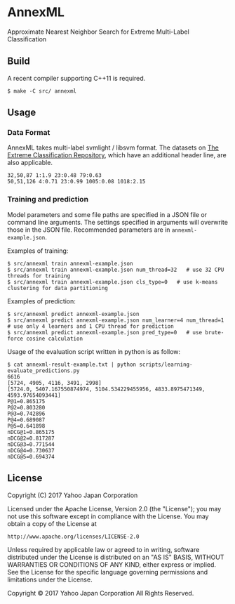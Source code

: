 AnnexML
=======

Approximate Nearest Neighbor Search for Extreme Multi-Label Classification


Build
-----

A recent compiler supporting C++11 is required.

    $ make -C src/ annexml


Usage
-----

### Data Format

AnnexML takes multi-label svmlight / libsvm format.
The datasets on [The Extreme Classification Repository](https://manikvarma.github.io/downloads/XC/XMLRepository.html), which have an additional header line, are also applicable.

    32,50,87 1:1.9 23:0.48 79:0.63
    50,51,126 4:0.71 23:0.99 1005:0.08 1018:2.15


### Training and prediction

Model parameters and some file paths are specified in a JSON file or command line arguments.
The settings specified in arguments will overwrite those in the JSON file.
Recommended parameters are in `annexml-example.json`.

Examples of training:

    $ src/annexml train annexml-example.json
    $ src/annexml train annexml-example.json num_thread=32   # use 32 CPU threads for training
    $ src/annexml train annexml-example.json cls_type=0   # use k-means clustering for data partitioning

Examples of prediction:

    $ src/annexml predict annexml-example.json
    $ src/annexml predict annexml-example.json num_learner=4 num_thread=1   # use only 4 learners and 1 CPU thread for prediction
    $ src/annexml predict annexml-example.json pred_type=0   # use brute-force cosine calculation

Usage of the evaluation script written in python is as follow:

    $ cat annexml-result-example.txt | python scripts/learning-evaluate_predictions.py
    6616
    [5724, 4905, 4116, 3491, 2998]
    [5724.0, 5407.167550874974, 5104.534229455956, 4833.8975471349, 4593.97654093441]
    P@1=0.865175
    P@2=0.803280
    P@3=0.742896
    P@4=0.689087
    P@5=0.641898
    nDCG@1=0.865175
    nDCG@2=0.817287
    nDCG@3=0.771544
    nDCG@4=0.730637
    nDCG@5=0.694374



License
-------

Copyright (C) 2017 Yahoo Japan Corporation

Licensed under the Apache License, Version 2.0 (the "License");
you may not use this software except in compliance with the License.
You may obtain a copy of the License at

    http://www.apache.org/licenses/LICENSE-2.0

Unless required by applicable law or agreed to in writing, software
distributed under the License is distributed on an "AS IS" BASIS,
WITHOUT WARRANTIES OR CONDITIONS OF ANY KIND, either express or implied.
See the License for the specific language governing permissions and
limitations under the License.


Copyright &copy; 2017 Yahoo Japan Corporation All Rights Reserved.
